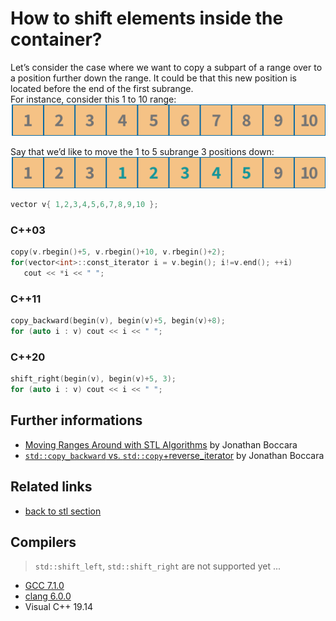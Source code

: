 # How to shift elements inside the container?
Let’s consider the case where we want to copy a subpart of a range over to a position further down the range. It could be that this new position is located before the end of the first subrange.  
For instance, consider this 1 to 10 range:  
![input](./input.png)

Say that we’d like to move the 1 to 5 subrange 3 positions down:  
![output](./output.png)

```cpp
vector v{ 1,2,3,4,5,6,7,8,9,10 };
```
### C++03
```cpp
copy(v.rbegin()+5, v.rbegin()+10, v.rbegin()+2);
for(vector<int>::const_iterator i = v.begin(); i!=v.end(); ++i) 
   cout << *i << " ";
```
### C++11
```cpp
copy_backward(begin(v), begin(v)+5, begin(v)+8);
for (auto i : v) cout << i << " ";
```
### C++20
```cpp
shift_right(begin(v), begin(v)+5, 3);
for (auto i : v) cout << i << " ";
```

## Further informations
* [Moving Ranges Around with STL Algorithms](https://www.fluentcpp.com/2018/04/13/moving-ranges-stl/) by Jonathan Boccara
* [`std::copy_backward` vs. `std::copy`+reverse_iterator](https://www.fluentcpp.com/2019/05/31/the-difference-between-stdcopy_backward-and-stdcopy-with-reverse-iterators/) by Jonathan Boccara
## Related links
* [back to stl section](../)
## Compilers
> `std::shift_left`, `std::shift_right` are not supported yet ...
* [GCC 7.1.0](https://wandbox.org/)
* [clang 6.0.0](https://wandbox.org/)
* Visual C++ 19.14 

